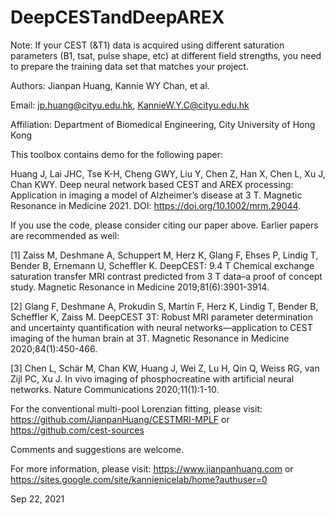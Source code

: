 # DeepCESTandDeepAREX

Note: If your CEST (&T1) data is acquired using different saturation parameters (B1, tsat, pulse shape, etc) at different field strengths, you need to prepare the training data set that matches your project.

Authors: Jianpan Huang, Kannie WY Chan, et al.

Email: jp.huang@cityu.edu.hk, KannieW.Y.C@cityu.edu.hk

Affiliation: Department of Biomedical Engineering, City University of Hong Kong

This toolbox contains demo for the following paper:

Huang J, Lai JHC, Tse K-H, Cheng GWY, Liu Y, Chen Z, Han X, Chen L, Xu J, Chan KWY. Deep neural network based CEST and AREX processing: Application in imaging a model of Alzheimer’s disease at 3 T. Magnetic Resonance in Medicine 2021. DOI: https://doi.org/10.1002/mrm.29044.

If you use the code, please consider citing our paper above. Earlier papers are recommended as well:

[1] Zaiss M, Deshmane A, Schuppert M, Herz K, Glang F, Ehses P, Lindig T, Bender B, Ernemann U, Scheffler K. DeepCEST: 9.4 T Chemical exchange saturation transfer MRI contrast predicted from 3 T data–a proof of concept study. Magnetic Resonance in Medicine 2019;81(6):3901-3914.

[2] Glang F, Deshmane A, Prokudin S, Martin F, Herz K, Lindig T, Bender B, Scheffler K, Zaiss M. DeepCEST 3T: Robust MRI parameter determination and uncertainty quantification with neural networks—application to CEST imaging of the human brain at 3T. Magnetic Resonance in Medicine 2020;84(1):450-466.

[3] Chen L, Schär M, Chan KW, Huang J, Wei Z, Lu H, Qin Q, Weiss RG, van Zijl PC, Xu J. In vivo imaging of phosphocreatine with artificial neural networks. Nature Communications 2020;11(1):1-10.

For the conventional multi-pool Lorenzian fitting, please visit: https://github.com/JianpanHuang/CESTMRI-MPLF or https://github.com/cest-sources

Comments and suggestions are welcome.

For more information, please visit: https://www.jianpanhuang.com or https://sites.google.com/site/kannienicelab/home?authuser=0

Sep 22, 2021

